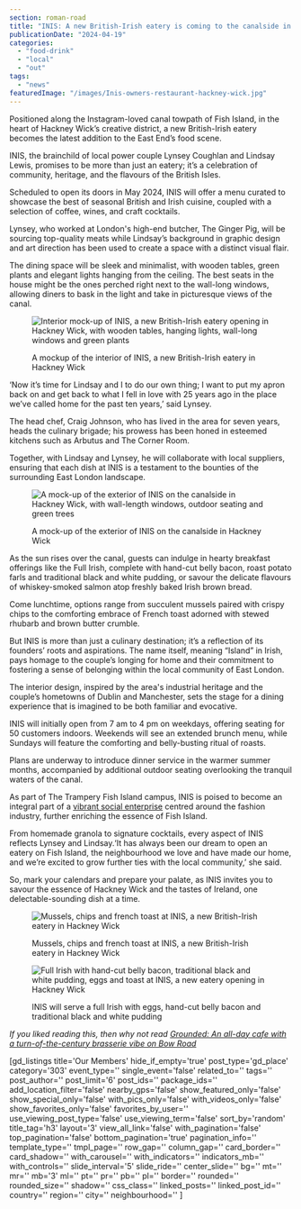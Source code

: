 ```yaml
---
section: roman-road
title: "INIS: A new British-Irish eatery is coming to the canalside in Hackney Wick"
publicationDate: "2024-04-19"
categories: 
  - "food-drink"
  - "local"
  - "out"
tags: 
  - "news"
featuredImage: "/images/Inis-owners-restaurant-hackney-wick.jpg"
---
```


Positioned along the Instagram-loved canal towpath of Fish Island, in the heart of Hackney Wick’s creative district, a new British-Irish eatery becomes the latest addition to the East End’s food scene.

INIS, the brainchild of local power couple Lynsey Coughlan and Lindsay Lewis, promises to be more than just an eatery; it’s a celebration of community, heritage, and the flavours of the British Isles.

Scheduled to open its doors in May 2024, INIS will offer a menu curated to showcase the best of seasonal British and Irish cuisine, coupled with a selection of coffee, wines, and craft cocktails.

Lynsey, who worked at London's high-end butcher, The Ginger Pig, will be sourcing top-quality meats while Lindsay’s background in graphic design and art direction has been used to create a space with a distinct visual flair.

The dining space will be sleek and minimalist, with wooden tables, green plants and elegant lights hanging from the ceiling. The best seats in the house might be the ones perched right next to the wall-long windows, allowing diners to bask in the light and take in picturesque views of the canal.

<figure>

![Interior mock-up of INIS, a new British-Irish eatery opening in Hackney Wick, with wooden tables, hanging lights, wall-long windows and green plants](/images/Inis-restaurant-interior-mock-up-hackney-wick-1024x683.jpg)

<figcaption>

A mockup of the interior of INIS, a new British-Irish eatery in Hackney Wick

</figcaption>

</figure>

‘Now it’s time for Lindsay and I to do our own thing; I want to put my apron back on and get back to what I fell in love with 25 years ago in the place we’ve called home for the past ten years,’ said Lynsey.

The head chef, Craig Johnson, who has lived in the area for seven years, heads the culinary brigade; his prowess has been honed in esteemed kitchens such as Arbutus and The Corner Room.

Together, with Lindsay and Lynsey, he will collaborate with local suppliers, ensuring that each dish at INIS is a testament to the bounties of the surrounding East London landscape.

<figure>

![A mock-up of the exterior of INIS on the canalside in Hackney Wick, with wall-length windows, outdoor seating and green trees](/images/Inis-restaurant-exterior-mock-up-hackney-wick-1024x683.jpg)

<figcaption>

A mock-up of the exterior of INIS on the canalside in Hackney Wick

</figcaption>

</figure>

As the sun rises over the canal, guests can indulge in hearty breakfast offerings like the Full Irish, complete with hand-cut belly bacon, roast potato farls and traditional black and white pudding, or savour the delicate flavours of whiskey-smoked salmon atop freshly baked Irish brown bread. 

Come lunchtime, options range from succulent mussels paired with crispy chips to the comforting embrace of French toast adorned with stewed rhubarb and brown butter crumble.

But INIS is more than just a culinary destination; it’s a reflection of its founders’ roots and aspirations. The name itself, meaning “Island” in Irish, pays homage to the couple’s longing for home and their commitment to fostering a sense of belonging within the local community of East London. 

The interior design, inspired by the area's industrial heritage and the couple’s hometowns of Dublin and Manchester, sets the stage for a dining experience that is imagined to be both familiar and evocative.

INIS will initially open from 7 am to 4 pm on weekdays, offering seating for 50 customers indoors. Weekends will see an extended brunch menu, while Sundays will feature the comforting and belly-busting ritual of roasts. 

Plans are underway to introduce dinner service in the warmer summer months, accompanied by additional outdoor seating overlooking the tranquil waters of the canal.

As part of The Trampery Fish Island campus, INIS is poised to become an integral part of a [vibrant social enterprise](https://romanroadlondon.com/what-creative-enterprise-zone-means-for-hackney-wick-fish-island/) centred around the fashion industry, further enriching the essence of Fish Island.

From homemade granola to signature cocktails, every aspect of INIS reflects Lynsey and Lindsay.‘It has always been our dream to open an eatery on Fish Island, the neighbourhood we love and have made our home, and we’re excited to grow further ties with the local community,’ she said.

So, mark your calendars and prepare your palate, as INIS invites you to savour the essence of Hackney Wick and the tastes of Ireland, one delectable-sounding dish at a time.

<figure>

![Mussels, chips and french toast at INIS, a new British-Irish eatery in Hackney Wick](/images/Inis-restaurant-chips-hackney-wick.jpg)

<figcaption>

Mussels, chips and french toast at INIS, a new British-Irish eatery in Hackney Wick

</figcaption>

</figure>

<figure>

![Full Irish with hand-cut belly bacon, traditional black and white pudding, eggs and toast at INIS, a new eatery opening in Hackney Wick](/images/Inis-restaurant-breakfast-hackney-wick.jpg)

<figcaption>

INIS will serve a full Irish with eggs, hand-cut belly bacon and traditional black and white pudding

</figcaption>

</figure>

_If you liked reading this, then why not read_ [_Grounded: An all-day cafe with a turn-of-the-century brasserie vibe on Bow Road_](https://romanroadlondon.com/grounded-cafe-brunch-dinner-bow-road-opens/)

\[gd\_listings title='Our Members' hide\_if\_empty='true' post\_type='gd\_place' category='303' event\_type='' single\_event='false' related\_to='' tags='' post\_author='' post\_limit='6' post\_ids='' package\_ids='' add\_location\_filter='false' nearby\_gps='false' show\_featured\_only='false' show\_special\_only='false' with\_pics\_only='false' with\_videos\_only='false' show\_favorites\_only='false' favorites\_by\_user='' use\_viewing\_post\_type='false' use\_viewing\_term='false' sort\_by='random' title\_tag='h3' layout='3' view\_all\_link='false' with\_pagination='false' top\_pagination='false' bottom\_pagination='true' pagination\_info='' template\_type='' tmpl\_page='' row\_gap='' column\_gap='' card\_border='' card\_shadow='' with\_carousel='' with\_indicators='' indicators\_mb='' with\_controls='' slide\_interval='5' slide\_ride='' center\_slide='' bg='' mt='' mr='' mb='3' ml='' pt='' pr='' pb='' pl='' border='' rounded='' rounded\_size='' shadow='' css\_class='' linked\_posts='' linked\_post\_id='' country='' region='' city='' neighbourhood='' \]
